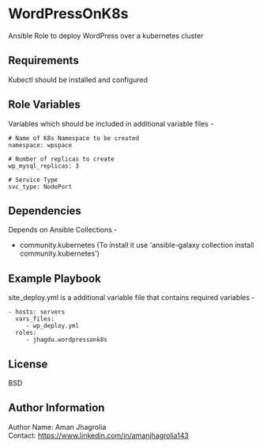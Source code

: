 WordPressOnK8s
===============

Ansible Role to deploy WordPress over a kubernetes cluster

Requirements
------------

Kubectl should be installed and configured  

Role Variables
--------------

Variables which should be included in additional variable files -  

    # Name of K8s Namespace to be created
    namespace: wpspace

    # Number of replicas to create
    wp_mysql_replicas: 3

    # Service Type
    svc_type: NodePort

Dependencies
------------

Depends on Ansible Collections -
- community.kubernetes (To install it use 'ansible-galaxy collection install community.kubernetes')

Example Playbook
----------------

site_deploy.yml is a additional variable file that contains required variables -

    - hosts: servers
      vars_files:
         - wp_deploy.yml
      roles:
         - jhagdu.wordpressonk8s

License
-------

BSD

Author Information
------------------

Author Name: Aman Jhagrolia  
Contact: https://www.linkedin.com/in/amanjhagrolia143  
